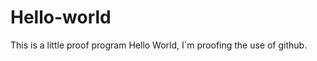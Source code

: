 # Hello-world
This is a little proof program
Hello World, I´m proofing the use of github. 
<?php
  echo"Hola";
?>
